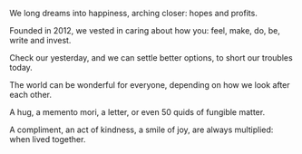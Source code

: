 We long dreams into happiness, arching closer: hopes and profits.

Founded in 2012, we vested in caring about how you: feel, make, do, be, write and invest.

Check our yesterday, and we can settle better options, to short our troubles today.

The world can be wonderful for everyone, depending on how we look after each other.

A hug, a memento mori, a letter, or even 50 quids of fungible matter.

A compliment, an act of kindness, a smile of joy, are always multiplied: when lived together.
